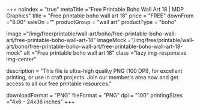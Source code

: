 +++
noIndex = "true"
metaTitle ="Free Printable Boho Wall Art 18 | MDP Graphics"
title = "Free printable boho wall art 18"
price = "FREE"
downFrom ="8.00"
saleOn =""
productGroup = "wall art"
productType = "boho"

image ="/img/free/printable/wall-art/boho/free-printable-boho-wall-art/free-printable-boho-wall-art-18"
imageMock ="/img/free/printable/wall-art/boho/free-printable-boho-wall-art/free-printable-boho-wall-art-18-mock"
alt ="Free printable boho wall art 18"
class ="lazy img-responsive img-center"

description = "This file is ultra-high quality PNG (100 DPI), for excellent printing, or use in craft projects. Join our member's area now and get access to all our free printable resources."

downloadFormat = "PNG"
fileFormat = "PNG"
dpi = "100"
printingSizes ="4x6 - 24x36 inches"
+++


